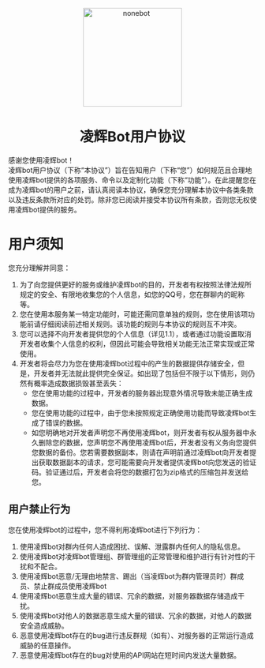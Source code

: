 <p align="center">
  <a href="https://github.com/Harmless-Turtle/LingHuiBot"><img src="http://q.qlogo.cn/headimg_dl?dst_uin=3806419216&spec=640&img_type=jpg" width="200" height="200" alt="nonebot"></a>
</p>


<h1 align="center">凌辉Bot用户协议</h1>

感谢您使用凌辉bot！<br>
凌辉bot用户协议（下称“本协议”）旨在告知用户（下称“您”）如何规范且合理地使用凌辉bot提供的各项服务、命令以及定制化功能（下称“功能”）。在此提醒您在成为凌辉bot的用户之前，请认真阅读本协议，确保您充分理解本协议中各类条款以及违反条款所对应的处罚。除非您已阅读并接受本协议所有条款，否则您无权使用凌辉bot提供的服务。


# 用户须知
您充分理解并同意：<br>
1. 为了向您提供更好的服务或维护凌辉bot的目的，开发者有权按照法律法规所规定的安全、有限地收集您的个人信息，如您的QQ号，您在群聊内的昵称等。
2.	您在使用本服务某一特定功能时，可能还需同意单独的规则，您在使用该项功能前请仔细阅读前述相关规则。该功能的规则与本协议的规则互不冲突。
3.	您可以选择不向开发者提供您的个人信息（详见1.1），或者通过功能设置取消开发者收集个人信息的权利，但因此可能会导致相关功能无法正常实现或正常使用。
4.	开发者将会尽力为您在使用凌辉bot过程中的产生的数据提供存储安全，但是，开发者并无法就此提供完全保证。如出现了包括但不限于以下情形，则仍然有概率造成数据损毁甚至丢失：
    - 您在使用功能的过程中，开发者的服务器出现意外情况导致未能正确生成数据。
    - 您在使用功能的过程中，由于您未按照规定正确使用功能而导致凌辉bot生成了错误的数据。
    - 如您明确地对开发者声明您不再使用凌辉bot，则开发者有权从服务器中永久删除您的数据，您声明您不再使用凌辉bot后，开发者没有义务向您提供您数据的备份。您若需要数据副本，则请在声明前通过凌辉bot向开发者提出获取数据副本的请求，您可能需要向开发者提供凌辉bot向您发送的验证码。验证通过后，开发者会将您的数据打包为zip格式的压缩包并发送给您。

## 用户禁止行为
您在使用凌辉bot的过程中，您不得利用凌辉bot进行下列行为：<br>
1. 使用凌辉bot对群内任何人造成困扰、误解、泄露群内任何人的隐私信息。
2. 使用凌辉bot对凌辉bot管理组、群管理组的正常管理和维护进行有针对性的干扰和不配合。
3. 使用凌辉bot恶意/无理由地禁言、踢出（当凌辉bot为群内管理员时）群成员、禁止群成员使用凌辉bot
4. 使用凌辉bot恶意生成大量的错误、冗余的数据，对服务器数据存储造成干扰。
5. 使用凌辉bot对他人的数据恶意生成大量的错误、冗余的数据，对他人的数据安全造成威胁。
6. 恶意使用凌辉bot存在的bug进行违反群规（如有）、对服务器的正常运行造成威胁的任意操作。
7. 恶意使用凌辉bot存在的bug对使用的API网站在短时间内发送大量数据。
